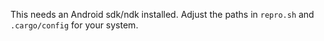This needs an Android sdk/ndk installed. Adjust the paths in `repro.sh` and
`.cargo/config` for your system.

